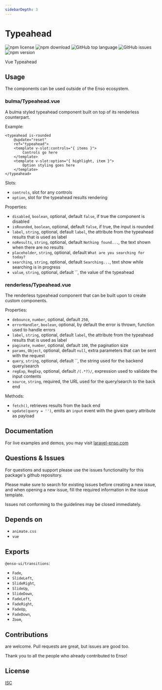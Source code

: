 ```yaml
---
sidebarDepth: 3
---
```


# Typeahead

![npm license](https://img.shields.io/npm/l/@enso-ui/typeahead.svg) 
![npm download](https://img.shields.io/npm/dm/@enso-ui/typeahead.svg) 
![GitHub top language](https://img.shields.io/github/languages/top/enso-ui/typeahead.svg) 
![GitHub issues](https://img.shields.io/github/issues/enso-ui/typeahead.svg) 
![npm version](https://img.shields.io/npm/v/@enso-ui/typeahead.svg) 

Vue Typeahead

## Usage
The components can be used outside of the Enso ecosystem.

### bulma/Typeahead.vue
A bulma styled typeahead component built on top of its renderless counterpart.

Example:
```vuejs
<typeahead is-rounded    
    @update="reset"
    ref="typeahead">
    <template v-slot:controls="{ items }">
        Controls go here
    </template>
    <template v-slot:option="{ highlight, item }">
        Option styling goes here
    </template>
</typeahead>
```

Slots:
- `controls`, slot for any controls
- `option`, slot for the typeahead results rendering

Properties:
- `disabled`, `boolean`, optional, default `false`, if true the component is disabled
- `isRounded`, `boolean`, optional, default `false`, if true, the input is rounded
- `label`, `string`, optional, default `label`, the attribute from the typeahead results that is used as label 
- `noResults`, `string`, optional, default `Nothing found...`, the text shown when there are no results
- `placeholder`, `string`, optional, default `What are you searching for today?`
- `searching`, `string`, optional, default `Searching...`, text show while searching is in progress
- `value`, `string`, optional, default ``, the value of the typeahead

### renderless/Typeahead.vue
The renderless typeahead component that can be built upon to create custom components.

Properties:
- `debounce`, `number`, optional, default `250`, 
- `errorHandler`, `boolean`, optional, by default the error is thrown, function used to handle errors
- `label`, `string`, optional, default `label`, the attribute from the typeahead results that is used as label 
- `paginate`, `number`, optional, default `100`, the pagination size 
- `params`, `Object`, optional, default `null`, extra parameters that can be sent with the request
- `query`, `string`, optional, default ``, the string used for the backend query/search
- `regExp`, `RegExp`, optional, default `/(.*?)/`, expression used to validate the input contents
- `source`, `string`, required, the URL used for the query/search to the back end

Methods:
- `fetch()`, retrieves results from the back end
- `update(query = '')`, emits an `input` event with the given query attribute as payload

## Documentation

For live examples and demos, you may visit [laravel-enso.com](https://www.laravel-enso.com)

## Questions & Issues

For questions and support please use the issues functionality
for this package's github repository.

Please make sure to search for existing issues before creating a new issue,
and when opening a new issue, fill the required information in the issue template.

Issues not conforming to the guidelines may be closed immediately.

## Depends on

- `animate.css`
- `vue`

## Exports

`@enso-ui/transitions`:
- `Fade`,
- `SlideLeft`,
- `SlideRight`,
- `SlideUp`,
- `SlideDown`,
- `FadeLeft`,
- `FadeRight`,
- `FadeUp`,
- `FadeDown`,
- `Zoom`,

## Contributions

are welcome. Pull requests are great, but issues are good too.

Thank you to all the people who already contributed to Enso!

## License

[ISC](https://opensource.org/licenses/ISC)

